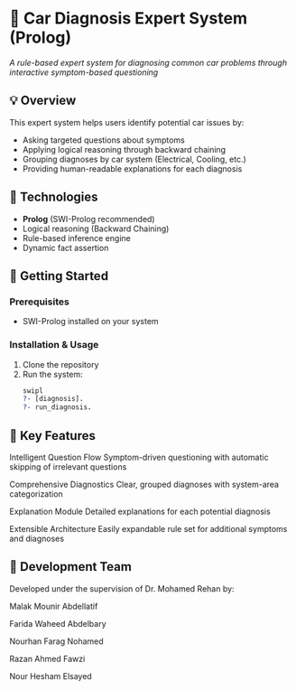 # 🧰 Car Diagnosis Expert System (Prolog)

*A rule-based expert system for diagnosing common car problems through interactive symptom-based questioning*

## 💡 Overview

This expert system helps users identify potential car issues by:
- Asking targeted questions about symptoms
- Applying logical reasoning through backward chaining
- Grouping diagnoses by car system (Electrical, Cooling, etc.)
- Providing human-readable explanations for each diagnosis

## 🔧 Technologies

- **Prolog** (SWI-Prolog recommended)
- Logical reasoning (Backward Chaining)
- Rule-based inference engine
- Dynamic fact assertion

## 🚀 Getting Started

### Prerequisites
- SWI-Prolog installed on your system

### Installation & Usage
1. Clone the repository
2. Run the system:
   ```prolog
   swipl 
   ?- [diagnosis]. 
   ?- run_diagnosis.

## 🧠 Key Features
Intelligent Question Flow
Symptom-driven questioning with automatic skipping of irrelevant questions

Comprehensive Diagnostics
Clear, grouped diagnoses with system-area categorization

Explanation Module
Detailed explanations for each potential diagnosis

Extensible Architecture
Easily expandable rule set for additional symptoms and diagnoses


## 👥 Development Team
Developed under the supervision of Dr. Mohamed Rehan by:

 Malak Mounir Abdellatif

 Farida Waheed Abdelbary

 Nourhan Farag Nohamed 

 Razan Ahmed Fawzi

 Nour Hesham Elsayed

   
